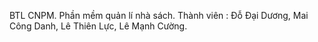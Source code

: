 BTL CNPM.
Phần mềm quản lí nhà sách.
Thành viên : Đỗ Đại Dương, Mai Công Danh, Lê Thiên Lực, Lê Mạnh Cường.
